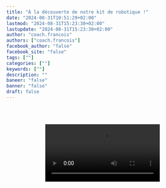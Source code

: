 ```yaml
---
title: "À la découverte de notre kit de robotique !"
date: "2024-08-31T10:51:29+02:00"
lastmod: "2024-08-31T15:23:30+02:00"
lastupdate: "2024-08-31T15:23:30+02:00"
author: "coach.francois"
authors: ["coach.francois"]
facebook_author: "false"
facebook_site: "false"
tags: [""]
categories: [""]
keywords: [""]
description: ""
baneer: "false"
banner: "false"
draft: false
---
```

<br><br>
<center>
<video controls>
<source src="https://werobot.fr/posts/unboxing_athens_2024_youtube.mp4" type="video/mp4" width="75%"/>
</video>
</center>
<br><br>

